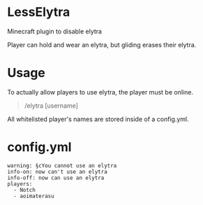 # LessElytra
Minecraft plugin to disable elytra

Player can hold and wear an elytra, but gliding erases their elytra.
# Usage
To actually allow players to use elytra, the player must be online.
> /elytra [username]

All whitelisted player's names are stored inside of a config.yml.

# config.yml
```
warning: §cYou cannot use an elytra
info-on: now can't use an elytra
info-off: now can use an elytra
players:
  - Notch
  - aoimaterasu
```
